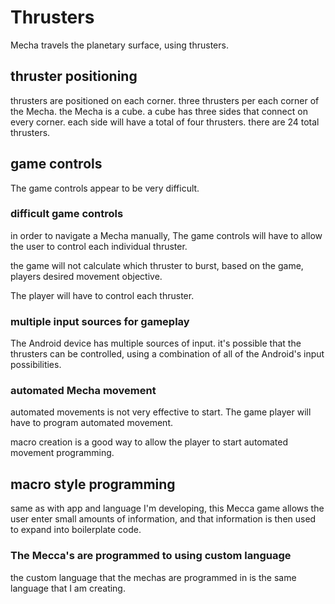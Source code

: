 # Thrusters

Mecha travels the planetary surface,
using thrusters.

## thruster positioning

thrusters are positioned on each corner.
three thrusters per each corner of the Mecha.
the Mecha is a cube.
a cube has three sides that connect on every corner.
each side will have a total of four thrusters.
there are 24 total thrusters.

## game controls

The game controls appear to be very difficult.

### difficult game controls

in order to navigate a Mecha manually,
The game controls will have to allow the user
to control each individual thruster.

the game will not calculate which thruster to burst,
based on the game, players desired movement objective.

The player will have to control each thruster.

### multiple input sources for gameplay

The Android device has multiple sources of input.
it's possible that the thrusters can be controlled,
using a combination of all of the Android's input possibilities.

### automated Mecha movement

automated movements is not very effective to start.
The game player will have to program automated movement.

macro creation is a good way to allow the player to start 
automated movement programming.

## macro style programming

same as with app and language I'm developing,
this Mecca game allows the user enter 
small amounts of information,
and that information is then
used to expand into boilerplate code.

### The Mecca's are programmed to using custom language

the custom language that the mechas are programmed in
is the same language that I am creating.

